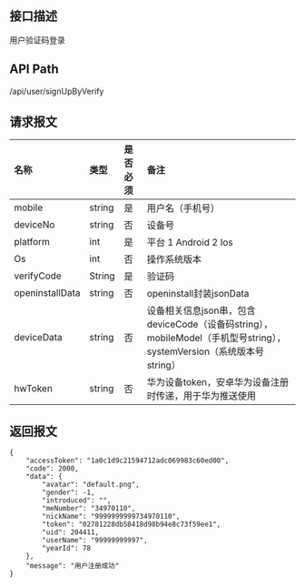 ## 接口描述
用户验证码登录

## API Path
/api/user/signUpByVerify

## 请求报文
|名称|类型|是否必须|备注|
|:-|:-|:-|:-|
|mobile|string|是|用户名（手机号）|
|deviceNo|string|否|设备号|
|platform|int|是|平台 1 Android 2 Ios|
|Os|int|否|操作系统版本|
|verifyCode|String|是|验证码|
|openinstallData|string|否|openinstall封装jsonData|
|deviceData|string|否|设备相关信息json串，包含deviceCode（设备码string），mobileModel（手机型号string），systemVersion（系统版本号string）|
|hwToken|string|否|华为设备token，安卓华为设备注册时传递，用于华为推送使用|

## 返回报文
	{
	    "accessToken": "1a0c1d9c21594712adc069983c60ed00",
	    "code": 2000,
	    "data": {
	        "avatar": "default.png",
	        "gender": -1,
	        "introduced": "",
	        "meNumber": "34970110",
	        "nickName": "9999999999734970110",
	        "token": "02781228db58418d98b94e8c73f59ee1",
	        "uid": 204411,
	        "userName": "99999999997",
	        "yearId": 78
	    },
	    "message": "用户注册成功"
	}

